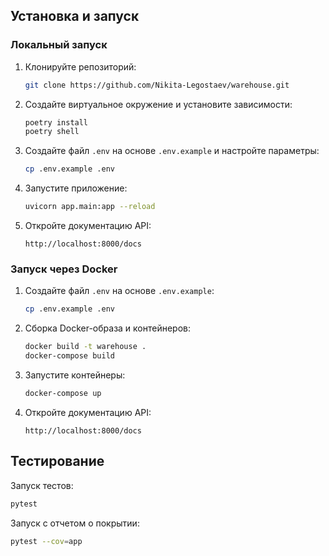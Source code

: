 ## Установка и запуск

### Локальный запуск

1. Клонируйте репозиторий:
   ```bash
   git clone https://github.com/Nikita-Legostaev/warehouse.git   
   ```

2. Создайте виртуальное окружение и установите зависимости:
   ```bash
   poetry install
   poetry shell
   ```

3. Создайте файл `.env` на основе `.env.example` и настройте параметры:
   ```bash
   cp .env.example .env
   ```

4. Запустите приложение:
   ```bash
   uvicorn app.main:app --reload
   ```

5. Откройте документацию API:
   ```
   http://localhost:8000/docs
   ```

### Запуск через Docker

1. Создайте файл `.env` на основе `.env.example`:
   ```bash
   cp .env.example .env
   ```
2. Сборка Docker-образа и контейнеров:
   ```bash
   docker build -t warehouse .
   docker-compose build
   ```

2. Запустите контейнеры:
   ```bash
   docker-compose up 
   ```

3. Откройте документацию API:
   ```
   http://localhost:8000/docs
   ```

## Тестирование

Запуск тестов:

```bash
pytest
```

Запуск с отчетом о покрытии:

```bash
pytest --cov=app 
```
